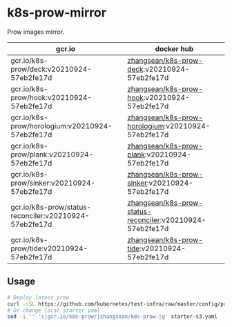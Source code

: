 # k8s-prow-mirror

Prow images mirror.

gcr.io | docker hub
---|---
gcr.io/k8s-prow/deck:v20210924-57eb2fe17d | [zhangsean/k8s-prow-deck](https://hub.docker.com/r/zhangsean/k8s-prow-deck):v20210924-57eb2fe17d
gcr.io/k8s-prow/hook:v20210924-57eb2fe17d | [zhangsean/k8s-prow-hook](https://hub.docker.com/r/zhangsean/k8s-prow-hook):v20210924-57eb2fe17d
gcr.io/k8s-prow/horologium:v20210924-57eb2fe17d | [zhangsean/k8s-prow-horologium](https://hub.docker.com/r/zhangsean/k8s-prow-horologium):v20210924-57eb2fe17d
gcr.io/k8s-prow/plank:v20210924-57eb2fe17d | [zhangsean/k8s-prow-plank](https://hub.docker.com/r/zhangsean/k8s-prow-plank):v20210924-57eb2fe17d
gcr.io/k8s-prow/sinker:v20210924-57eb2fe17d | [zhangsean/k8s-prow-sinker](https://hub.docker.com/r/zhangsean/k8s-prow-sinker):v20210924-57eb2fe17d
gcr.io/k8s-prow/status-reconciler:v20210924-57eb2fe17d | [zhangsean/k8s-prow-status-reconciler](https://hub.docker.com/r/zhangsean/k8s-prow-status-reconciler):v20210924-57eb2fe17d
gcr.io/k8s-prow/tide:v20210924-57eb2fe17d | [zhangsean/k8s-prow-tide](https://hub.docker.com/r/zhangsean/k8s-prow-tide):v20210924-57eb2fe17d

## Usage

```bash
# Deploy latest prow
curl -sSL https://github.com/kubernetes/test-infra/raw/master/config/prow/cluster/starter-s3.yaml | sed 's|gcr.io/k8s-prow/|zhangsean/k8s-prow-|g' | kubectl apply -f -
# Or change local starter.yaml
sed -i '' 's|gcr.io/k8s-prow/|zhangsean/k8s-prow-|g' starter-s3.yaml
```
